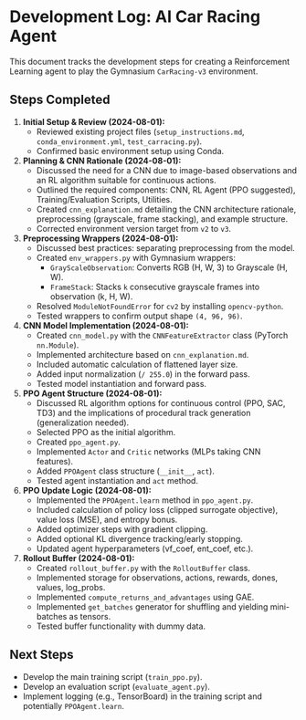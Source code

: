 # Development Log: AI Car Racing Agent

This document tracks the development steps for creating a Reinforcement Learning agent to play the Gymnasium `CarRacing-v3` environment.

## Steps Completed

1.  **Initial Setup & Review (2024-08-01):**
    *   Reviewed existing project files (`setup_instructions.md`, `conda_environment.yml`, `test_carracing.py`).
    *   Confirmed basic environment setup using Conda.
2.  **Planning & CNN Rationale (2024-08-01):**
    *   Discussed the need for a CNN due to image-based observations and an RL algorithm suitable for continuous actions.
    *   Outlined the required components: CNN, RL Agent (PPO suggested), Training/Evaluation Scripts, Utilities.
    *   Created `cnn_explanation.md` detailing the CNN architecture rationale, preprocessing (grayscale, frame stacking), and example structure.
    *   Corrected environment version target from `v2` to `v3`.
3.  **Preprocessing Wrappers (2024-08-01):**
    *   Discussed best practices: separating preprocessing from the model.
    *   Created `env_wrappers.py` with Gymnasium wrappers:
        *   `GrayScaleObservation`: Converts RGB (H, W, 3) to Grayscale (H, W).
        *   `FrameStack`: Stacks `k` consecutive grayscale frames into observation (k, H, W).
    *   Resolved `ModuleNotFoundError` for `cv2` by installing `opencv-python`.
    *   Tested wrappers to confirm output shape `(4, 96, 96)`.
4.  **CNN Model Implementation (2024-08-01):**
    *   Created `cnn_model.py` with the `CNNFeatureExtractor` class (PyTorch `nn.Module`).
    *   Implemented architecture based on `cnn_explanation.md`.
    *   Included automatic calculation of flattened layer size.
    *   Added input normalization (`/ 255.0`) in the forward pass.
    *   Tested model instantiation and forward pass.
5.  **PPO Agent Structure (2024-08-01):**
    *   Discussed RL algorithm options for continuous control (PPO, SAC, TD3) and the implications of procedural track generation (generalization needed).
    *   Selected PPO as the initial algorithm.
    *   Created `ppo_agent.py`.
    *   Implemented `Actor` and `Critic` networks (MLPs taking CNN features).
    *   Added `PPOAgent` class structure (`__init__`, `act`).
    *   Tested agent instantiation and `act` method.
6.  **PPO Update Logic (2024-08-01):**
    *   Implemented the `PPOAgent.learn` method in `ppo_agent.py`.
    *   Included calculation of policy loss (clipped surrogate objective), value loss (MSE), and entropy bonus.
    *   Added optimizer steps with gradient clipping.
    *   Added optional KL divergence tracking/early stopping.
    *   Updated agent hyperparameters (vf_coef, ent_coef, etc.).
7.  **Rollout Buffer (2024-08-01):**
    *   Created `rollout_buffer.py` with the `RolloutBuffer` class.
    *   Implemented storage for observations, actions, rewards, dones, values, log_probs.
    *   Implemented `compute_returns_and_advantages` using GAE.
    *   Implemented `get_batches` generator for shuffling and yielding mini-batches as tensors.
    *   Tested buffer functionality with dummy data.

## Next Steps

*   Develop the main training script (`train_ppo.py`).
*   Develop an evaluation script (`evaluate_agent.py`).
*   Implement logging (e.g., TensorBoard) in the training script and potentially `PPOAgent.learn`. 